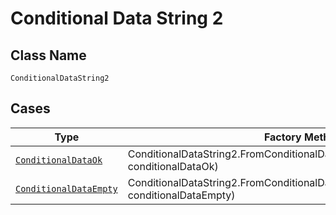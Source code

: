 
# Conditional Data String 2

## Class Name

`ConditionalDataString2`

## Cases

| Type | Factory Method |
|  --- | --- |
| [`ConditionalDataOk`](../../../doc/models/conditional-data-ok.md) | ConditionalDataString2.FromConditionalDataOk(ConditionalDataOk conditionalDataOk) |
| [`ConditionalDataEmpty`](../../../doc/models/conditional-data-empty.md) | ConditionalDataString2.FromConditionalDataEmpty(ConditionalDataEmpty conditionalDataEmpty) |

